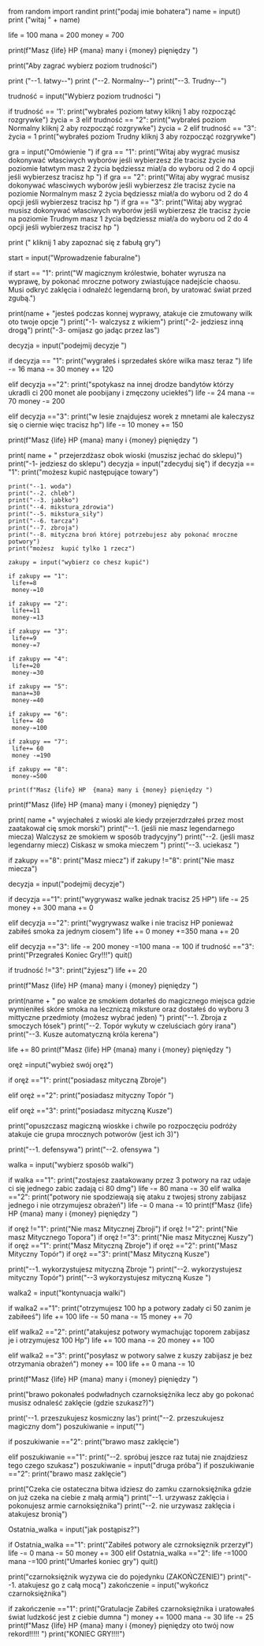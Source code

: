 from random import randint
print("podaj imie bohatera")
name = input()
print ("witaj " + name) 

life = 100 
mana = 200 
money = 700

print(f"Masz {life} HP  {mana} many i {money} pięniędzy ")

print("Aby zagrać wybierz poziom trudności")

print ("--1. łatwy--")
print ("--2. Normalny--")
print("--3. Trudny--")

trudność = input("Wybierz poziom trudności ")

if trudność == '1':
    print("wybrałeś poziom łatwy kliknj 1 aby rozpocząć rozgrywke")
    życia = 3
elif trudność == "2":
    print("wybrałeś poziom Normalny kliknj 2 aby rozpocząć rozgrywke")
    życia = 2
elif trudność == "3":
    życia = 1
    print("wybrałeś poziom Trudny kliknj 3 aby rozpocząć rozgrywke")


gra = input("Omówienie ")
if gra == "1":
    print("Witaj aby wygrać musisz dokonywać własciwych wyborów jeśli wybierzesz źle tracisz życie na poziomie łatwtym masz 2 życia będziessz miał/a do wyboru od 2 do 4 opcji jeśli wybierzesz tracisz hp ")
if gra == "2":
    print("Witaj aby wygrać musisz dokonywać własciwych wyborów jeśli wybierzesz źle tracisz życie na poziomie Normalnym masz 2 życia będziessz miał/a do wyboru od 2 do 4 opcji jeśli wybierzesz tracisz hp ")
if gra == "3":
    print("Witaj aby wygrać musisz dokonywać własciwych wyborów jeśli wybierzesz źle tracisz życie na poziomie Trudnym masz 1 życia będziessz miał/a do wyboru od 2 do 4 opcji jeśli wybierzesz tracisz hp  ")


print (" kliknij 1 aby zapoznać się z fabułą gry")

start = input("Wprowadzenie faburalne")

if start == "1":
    print("W magicznym królestwie, bohater wyrusza na wyprawę, by pokonać mroczne potwory zwiastujące nadejście chaosu. Musi odkryć zaklęcia i odnaleźć legendarną broń, by uratować świat przed zgubą.")



print(name  + "jesteś podczas konnej wyprawy, atakuje cie zmutowany wilk oto twoje opcje ")
print("-1- walczysz z wikiem")
print("-2- jedziesz inną drogą")
print("-3- omijasz go jadąc przez las")

decyzja = input("podejmij decyzje ")

if decyzja == "1":
    print("wygrałeś i sprzedałeś skóre wilka  masz teraz ")
    life -= 16
    mana -= 30
    money += 120

elif decyzja =="2":
    print("spotykasz na innej drodze bandytów którzy ukradli ci 200 monet ale poobijany i zmęczony uciekłeś")
    life -= 24
    mana -= 70
    money -= 200

elif  decyzja =="3":
    print("w lesie znajdujesz worek z mnetami ale kaleczysz się o ciernie więc tracisz hp")
    life -= 10
    money += 150

print(f"Masz {life} HP  {mana} many i {money} pięniędzy ")

print( name  + " przejerzdżasz obok wioski (muszisz jechać do sklepu)")
print("-1- jedziesz do sklepu")
decyzja = input("zdecyduj się")
if decyzja == "1":
    print("możesz kupić następujące towary")
    
    print("--1. woda")
    print("--2. chleb")
    print("--3. jabłko")
    print("--4. mikstura_zdrowia")
    print("--5. mikstura_siły")
    print("--6. tarcza")
    print("--7. zbroja")
    print("--8. mityczna broń której potrzebujesz aby pokonać mroczne potwory")
    print("możesz  kupić tylko 1 rzecz")

    zakupy = input("wybierz co chesz kupić")

    if zakupy == "1":
     life+=8   
     money-=10

    if zakupy == "2":
     life+=11  
     money-=13

    if zakupy == "3":
     life+=9  
     money-=7

    if zakupy == "4":
     life+=20  
     money-=30

    if zakupy == "5":
     mana+=30 
     money-=40

    if zakupy == "6":
     life+= 40 
     money-=100

    if zakupy == "7":
     life+= 60 
     money -=190

    if zakupy == "8":
     money-=500

    print(f"Masz {life} HP  {mana} many i {money} pięniędzy ")


print(f"Masz {life} HP  {mana} many i {money} pięniędzy ")


print( name +" wyjechałeś z wioski ale kiedy przejerzdrzałeś przez most zaatakował cię smok morski")
print("--1. (jeśli nie masz legendarnego miecza) Walczysz ze smokiem w sposób tradycyjny")
print("--2. (jeśli masz legendarny miecz) Ciskasz w smoka mieczem ")
print("--3. uciekasz ")

if zakupy =="8":
   print("Masz miecz")
if zakupy !="8":
   print("Nie masz miecza")

decyzja = input("podejmij decyzje")

if decyzja =="1":
   print("wygrywasz walke jednak tracisz 25 HP")
   life -= 25
   money += 300
   mana += 0

elif decyzja =="2":
   print("wygrywasz walke i nie tracisz HP ponieważ zabiłeś smoka za jednym ciosem")
   life += 0
   money +=350
   mana += 20

elif decyzja =="3":
   life -= 200
   money -=100
   mana -= 100
   if trudność =="3":
    print("Przegrałeś Koniec Gry!!!")
    quit()

if trudność !="3":
    print("żyjesz")
    life += 20


print(f"Masz {life} HP  {mana} many i {money} pięniędzy ")

print(name + " po walce ze smokiem dotarłeś do magicznego miejsca gdzie wymieniłeś skóre smoka na leczniczą miksture oraz dostałeś do wyboru 3 mittyczne przedmioty (możesz wybrać jeden) ")
print("--1. Zbroja z smoczych łósek")
print("--2. Topór wykuty w czeluściach góry irana")
print("--3. Kusze automatyczną króla kerena")

life += 80 
print(f"Masz {life} HP  {mana} many i {money} pięniędzy ")


oręż =input("wybież swój oręż")

if oręż =="1":
   print("posiadasz mityczną Zbroje") 
   
elif oręż =="2":
   print("posiadasz mityczny Topór ")

elif oręż =="3":
   print("posiadasz mityczną Kusze")

print("opuszczasz magiczną wioskke i chwile po rozpoczęciu podróży atakuje cie grupa mrocznych potworów (jest ich 3)")


print("--1. defensywa")
print("--2. ofensywa ")

walka = input("wybierz sposób walki")

if walka =="1":
   print("zostajesz zaatakowany przez 3 potwory na raz udaje ci się jednego zabic zadają ci 80 dmg")
   life -= 80
   mana -= 30
elif walka =="2":
   print("potwory nie spodziewają się ataku z twojesj strony zabijasz jednego i nie otrzymujesz obrażeń")
   life -= 0
   mana -= 10
print(f"Masz {life} HP  {mana} many i {money} pięniędzy ")

if oręż !="1":
   print("Nie masz Mitycznej Zbroji")
if oręż !="2":
   print("Nie masz Mitycznego Topora")
if oręż !="3":
   print("Nie masz Mitycznej Kuszy")
if oręż =="1":
   print("Masz Mityczną Zbroje")
if oręż =="2":
   print("Masz Mityczny Topór")
if oręż =="3":
   print("Masz Mityczną Kusze")
      
print("--1. wykorzystujesz mityczną Zbroje ")
print("--2. wykorzystujesz mityczny Topór")
print("--3 wykorzystujesz mityczną Kusze ")

walka2 = input("kontynuacja walki")

if walka2 =="1":
   print("otrzymujesz 100 hp a potwory zadały ci 50 zanim je zabiłeeś")
   life += 100
   life -= 50
   mana -= 15
   money += 70

elif walka2 =="2":
   print("atakujesz potwory wymachując toporem zabijasz je i otrzymujesz 100 Hp")
   life += 100
   mana -= 20
   money += 100

elif walka2 =="3":
   print("posyłasz w potwory salwe z kuszy zabijasz je bez otrzymania obrażeń")
   money += 100
   life += 0
   mana -= 10

print(f"Masz {life} HP  {mana} many i {money} pięniędzy ")

print("brawo pokonałeś podwładnych czarnoksiężnika lecz aby go pokonać musisz odnaleść zaklęcie (gdzie szukasz?)")

print('--1. przeszukujesz kosmiczny las')
print("--2. przeszukujesz magiczny dom")
poszukiwanie = input("")


if poszukiwanie =="2":
   print("brawo masz zaklęcie")
   
elif poszukiwanie =="1":
   print("--2. spróbuj jeszce raz tutaj nie znajdziesz tego czego szukasz")
   poszukiwanie = input("druga próba")
if poszukiwanie =="2":
   print("brawo masz zaklęcie")

print("Czeka cie ostateczna bitwa idziesz do zamku czarnoksiężnika gdzie on już czeka na ciebie z małą armią")
print("--1. urzywasz zaklęcia i pokonujesz armie carnoksiężnika")
print("--2. nie urzywasz zaklęcia i atakujesz bronią")

Ostatnia_walka = input("jak postąpisz?")

if Ostatnia_walka =="1":
   print("Zabiłeś potwory ale czrnoksięznik przerzył")
   life -= 0
   mana -= 50
   money += 300
elif Ostatnia_walka =="2":
   life -=1000
   mana -=100
   print("Umarłeś koniec gry")
   quit()

print("czarnoksiężnik wyzywa cie do pojedynku (ZAKOŃCZENIE)")
print("--1. atakujesz go z całą mocą")
zakończenie = input("wykończ czarnoksiężnika")

if zakończenie =="1":
   print("Gratulacje Zabiłeś czarnoksiężnika i uratowałeś świat ludzkość jest z ciebie dumna ")
   money += 1000
   mana -= 30
   life -= 25
   print(f"Masz {life} HP  {mana} many i {money} pięniędzy oto twój now rekord!!!!! ")
print("KONIEC GRY!!!!")
